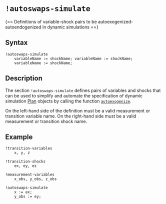 # `!autoswaps-simulate`

{== Definitions of variable-shock pairs to be autoexogenized-autoendogenized in dynamic simulations ==}


## Syntax

    !autoswaps-simulate
        variableName := shockName; variableName := shockName;
        variableName := shockName;


## Description

The section `!autoswaps-simulate` defines pairs of variables and shocks
that can be used to simplify and automate the specification of dynamic
simulation [Plan](../plan/index.md) objects by calling the function
[`autoexogenize`](../plan/autoexogenize.md).

On the left-hand side of the definition must be a valid measurement or
transition variable name. On the right-hand side must be a valid
measurement or transition shock name.


## Example

```iris
!transition-variables
    x, y, z

!transition-shocks
    ex, ey, ez

!measurement-variables
    x_obs, y_obs, z_obs

!autoswaps-simulate
    x := ex;
    y_obs := ey;
```

